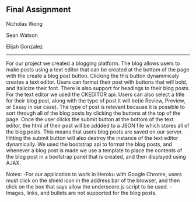 Final Assignment
----------

Nicholas Wong

Sean Watson

Elijah Gonzalez

--------------

For our project we created a blogging platform. The blog allows users to make posts using a text editor that can be created at the bottom of the page with the create a blog post button. Clicking the this button dynammicaly creates a text editor. Users can format their post with buttons that will bold, and italicize their font. There is also support for headings to their blog posts. For the text editor we used the CKEDITOR api. Users can also select a title for their blog post, along with the type of post it will be(ie Review, Preview, or Essay in our case). The type of post is relevant because it is possible to sort through all of the blog posts by clicking the buttons at the top of the page. Once the user clicks the submit button at the bottom of the text editor, the html of their post will be addded to a JSON file which stores all of the blog posts. This means that users blog posts are saved on our server. Hitting the submit button will also destroy the instance of the text editor dynamically. We used the bootstrap api to format the blog posts, and whenever a blog post is made we use a template to place the contents of the blog post in a bootstrap panel that is created, and then displayed using AJAX.

Notes: 
-For our application to work in Heroku with Google Chrome, users must click on the shield icon in the address bar of the browser, and then click on the box that says allow the underscore.js script to be used.
-Images, links, and bullets are not supported for the blog posts.
